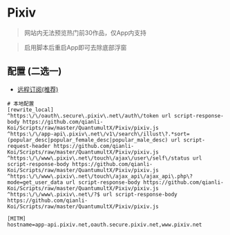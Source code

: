 # Pixiv

>网站内无法预览热门前30作品，仅App内支持

>启用脚本后重启App即可去除底部浮窗

## 配置 (二选一)

* [远程订阅(推荐)](https://github.com/qianli-Koi/Scripts/raw/master/QuantumultX/Pixiv/pixiv.snippet)

```properties
# 本地配置
[rewrite_local]
^https:\/\/oauth\.secure\.pixiv\.net\/auth\/token url script-response-body https://github.com/qianli-Koi/Scripts/raw/master/QuantumultX/Pixiv/pixiv.js
^https:\/\/app-api\.pixiv\.net\/v1\/search\/illust\?.*sort=(popular_desc|popular_female_desc|popular_male_desc) url script-request-header https://github.com/qianli-Koi/Scripts/raw/master/QuantumultX/Pixiv/pixiv.js 
^https:\/\/www\.pixiv\.net\/touch\/ajax\/user\/self\/status url script-response-body https://github.com/qianli-Koi/Scripts/raw/master/QuantumultX/Pixiv/pixiv.js
^https:\/\/www\.pixiv\.net\/touch\/ajax_api\/ajax_api\.php\?mode=get_user_data url script-response-body https://github.com/qianli-Koi/Scripts/raw/master/QuantumultX/Pixiv/pixiv.js
^https:\/\/www\.pixiv\.net\/?$ url script-response-body https://github.com/qianli-Koi/Scripts/raw/master/QuantumultX/Pixiv/pixiv.js

[MITM]
hostname=app-api.pixiv.net,oauth.secure.pixiv.net,www.pixiv.net
```
